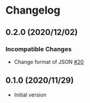 # Changelog

## 0.2.0 (2020/12/02)

### Incompatible Changes

- Change format of JSON [#20](https://github.com/utgwkk/github-actions-profiler/pull/20)

## 0.1.0 (2020/11/29)

- Initial version
